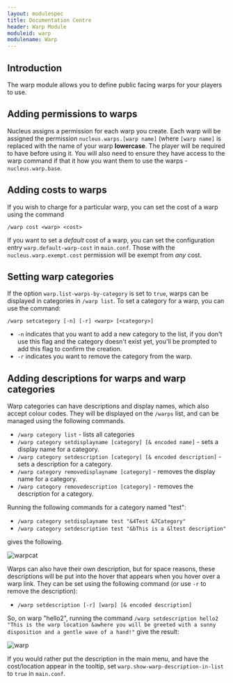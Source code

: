 ```yaml
---
layout: modulespec
title: Documentation Centre
header: Warp Module
moduleid: warp
modulename: Warp
---
```


## Introduction

The warp module allows you to define public facing warps for your players to use.

## Adding permissions to warps

Nucleus assigns a permission for each warp you create. Each warp will be assigned the permission
`nucleus.warps.[warp name]` (where `[warp name]` is replaced with the name of your warp **lowercase**. 
The player will be required to have before using it. You will also need to ensure they have access to the warp command
if that it how you want them to use the warps - `nucleus.warp.base`.

## Adding costs to warps

If you wish to charge for a particular warp, you can set the cost of a warp using the command

```
/warp cost <warp> <cost>
```

If you want to set a _default_ cost of a warp, you can set the configuration entry `warp.default-warp-cost` in `main.conf`.
Those with the `nucleus.warp.exempt.cost` permission will be exempt from _any_ cost.

## Setting warp categories

If the option `warp.list-warps-by-category` is set to `true`, warps can be displayed in categories in `/warp list`. To set a
category for a warp, you can use the command:

`/warp setcategory [-n] [-r] <warp> [<category>]`

* `-n` indicates that you want to add a new category to the list, if you don't use this flag and the category doesn't exist yet, you'll 
be prompted to add this flag to confirm the creation.
* `-r` indicates you want to remove the category from the warp.

## Adding descriptions for warps and warp categories

Warp categories can have descriptions and display names, which also accept colour codes. They will be displayed on the `/warps` list, and can be managed using the following commands.

* `/warp category list` - lists all categories
* `/warp category setdisplayname [category] [& encoded name]` - sets a display name for a category.
* `/warp category setdescription [category] [& encoded description]` - sets a description for a category.
* `/warp category removedisplayname [category]` - removes the display name for a category.
* `/warp category removedescription [category]` - removes the description for a category.

Running the following commands for a category named "test":

* `/warp category setdisplayname test "&4Test &7Category"`
* `/warp category setdescription test "&bThis is a &ltest description"`

gives the following.

![warpcat](https://cloud.githubusercontent.com/assets/1904167/22942606/12e095a0-f2e2-11e6-844f-c12cb27bd665.png)

Warps can also have their own description, but for space reasons, these descriptions will be put into the hover that appears when you hover over a warp link. They can be set using the following command (or use `-r` to remove the description):

* `/warp setdescription [-r] [warp] [& encoded description]`

So, on warp "hello2", running the command `/warp setdescription hello2 "This is the warp location &awhere you will be greeted with a sunny disposition and a gentle wave of a hand!"` give the result:

![warp](https://cloud.githubusercontent.com/assets/1904167/22942644/41b22efc-f2e2-11e6-90c9-9e9d6f025d1d.png)

If you would rather put the description in the main menu, and have the cost/location appear in the tooltip, set `warp.show-warp-description-in-list` to
`true` in `main.conf`.